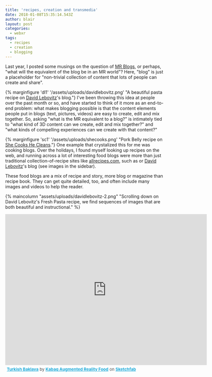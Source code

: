 ```yaml
---
title: 'recipes, creation and transmedia'
date: 2018-01-08T15:35:14.543Z
author: blair
layout: post
categories:
  - webxr
tags:
  - recipes
  - creation
  - blogging
---
```

Last year, I posted some musings on the question of [MR Blogs](/2017/11/14/what-is-an-mr-blog/), or perhaps, "what will the equivalent of the blog be in an MR world"? Here, "blog" is just a placeholder for "non-trivial collection of content that lots of people can create and share".

{% marginfigure 'dl1' '/assets/uploads/davidlebovitz.png' "A beautiful pasta recipe on [David Lebovitz](https://www.davidlebovitz.com/)'s blog."}
I've been throwing this idea at people over the past month or so, and have started to think of it more as an end-to-end problem: what makes blogging possible is that the content elements people put in blogs (text, pictures, videos) are easy to create, edit and mix together. So, asking "what is the MR equivalent to a blog?" is intimately tied to "what kind of 3D content can we create, edit and mix together?" and "what kinds of compelling experiences can we create with that content?"

{% marginfigure 'sc1' '/assets/uploads/shecooks.png' "Pork Belly recipe on [She Cooks He Cleans](https://shecookshecleans.net)."}
One example that crystalized this for me was cooking blogs. Over the holidays, I found myself looking up recipes on the web, and running across a lot of interesting food blogs were more than just traditional collection-of-recipe sites like [allrecipes.com](http://allrecipes.com), such as  or [David Lebovitz](https://www.davidlebovitz.com/)'s blog (see images in the sidebar).

These food blogs are a mix of recipe and story, more blog or magazine than recipe book.  They can get quite detailed, too, and often include many images and videos to help the reader.  

{% maincolumn "assets/uploads/davidlebovitz-2.png" "Scrolling down on David Lebovitz's Fresh Pasta recipe, we find sequences of images that are both beautiful and instructional." %}

<div class="sketchfab-embed-wrapper"><iframe width="640" height="480" src="https://sketchfab.com/models/7781337f561241e1974809a8c6783efd/embed" frameborder="0" allowvr allowfullscreen mozallowfullscreen="true" webkitallowfullscreen="true" onmousewheel=""></iframe>

<p style="font-size: 13px; font-weight: normal; margin: 5px; color: #4A4A4A;">
    <a href="https://sketchfab.com/models/7781337f561241e1974809a8c6783efd?utm_medium=embed&utm_source=website&utm_campain=share-popup" target="_blank" style="font-weight: bold; color: #1CAAD9;">Turkish Baklava</a>
    by <a href="https://sketchfab.com/kabaq?utm_medium=embed&utm_source=website&utm_campain=share-popup" target="_blank" style="font-weight: bold; color: #1CAAD9;">Kabaq Augmented Reality Food</a>
    on <a href="https://sketchfab.com?utm_medium=embed&utm_source=website&utm_campain=share-popup" target="_blank" style="font-weight: bold; color: #1CAAD9;">Sketchfab</a>
</p>
</div>
